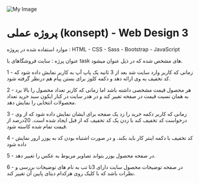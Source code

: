 ![My Image](https://i.imgur.com/LnlLRD8.png)

<h1>
  پروژه عملی (konsept) -  Web Design 3
</h1>
<p>
  موارد استفاده شده در پروژه : HTML - CSS - Sass - Bootstrap - JavaScript
</p>
<p>
  عنوان پرژه : سایت فروشگاهای با task های مشخص شده که در ذیل عنوان میشود.
</p>
<p>
1 - زمانی که کاربر وارد سایت شد بعد از 3 ثانیه یک پاپ آپ به کاربر نمایش داده شود
که کد تخفیف به وی ارائه دهد و دکمه کلوز برای بستن پیام هم درنظر گرفته شود.

2 - هر محصول قیمت مشخصی داشته باشد اما زمانی که کاربر
تعداد محصول را بالا برد به همان نسبت قیمت در صفحه تغییر کند
و در هدر سایت در کنار ایکون سبد خرید تعداد محصولات انتخابی را نمایش دهد.

3 - زمانی که کاربر دکمه خرید را زد یک صفحه برای ایشان نمایش داده شود که از 
وی درخواست کد تخفیف کند با زدن یک کد تخفیف که از قبل ایجاد شده است.
20درصد از قیمت تمام شده کاسته شود.

4 - کد تخفیف با دکمه اینتر کار باید بکند.
و در صورت اشتباه بودن کد به یوزر ارور نمایش داده شود

5 - در صفحه محصول یوزر بتواند تصاویر مربوط به عکس را تغییر دهد.

6 - در صفحه توضیحات محصول سایت دارای 3تا تب به نام های توضیحات بررسی و نظرات باشد
که با کلیک روی هرکدام دیتای پایین آن تغییر کند.

</p>
